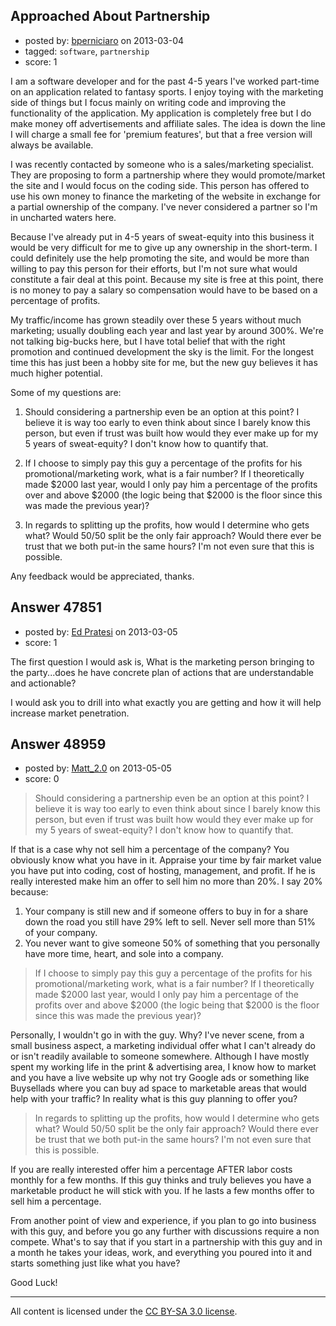 ## Approached About Partnership

- posted by: [bperniciaro](https://stackexchange.com/users/-1/25301-bperniciaro) on 2013-03-04
- tagged: `software`, `partnership`
- score: 1

I am a software developer and for the past 4-5 years I've worked part-time on an application related to fantasy sports. I enjoy toying with the marketing side of things but I focus mainly on writing code and improving the functionality of the application. My application is completely free but I do make money off advertisements and affiliate sales. The idea is down the line I will charge a small fee for 'premium features', but that a free version will always be available.

I was recently contacted by someone who is a sales/marketing specialist.  They are proposing to form a partnership where they would promote/market the site and I would focus on the coding side. This person has offered to use his own money to finance the marketing of the website in exchange for a partial ownership of the company. I've never considered a partner so I'm in uncharted waters here.  

Because I've already put in 4-5 years of sweat-equity into this business it would be very difficult for me to give up any ownership in the short-term. I could definitely use the help promoting the site, and would be more than willing to pay this person for their efforts, but I'm not sure what would constitute a fair deal at this point.  Because my site is free at this point, there is no money to pay a salary so compensation would have to be based on a percentage of profits.

My traffic/income has grown steadily over these 5 years without much marketing; usually doubling each year and  last year by around 300%. We're not talking big-bucks here, but I have total belief that with the right promotion and continued development the sky is the limit. For the longest time this has just been a hobby site for me, but the new guy believes it has much higher potential.

Some of my questions are:

1. Should considering a partnership even be an option at this point? I believe it is way too early to even think about since I barely know this person, but even if trust was built how would they ever make up for my 5 years of sweat-equity? I don't know how to quantify that.

2. If I choose to simply pay this guy a percentage of the profits for his promotional/marketing work, what is a fair number? If I theoretically made $2000 last year, would I only pay him a percentage of the profits over and above $2000 (the logic being that $2000 is the floor since this was made the previous year)?

3. In regards to splitting up the profits, how would I determine who gets what?  Would 50/50 split be the only fair approach? Would there ever be trust that we both put-in the same hours? I'm not even sure that this is possible.

Any feedback would be appreciated, thanks.


## Answer 47851

- posted by: [Ed Pratesi](https://stackexchange.com/users/-1/21482-ed-pratesi) on 2013-03-05
- score: 1

The first question I would ask is, What is the marketing person bringing to the party...does he have  concrete plan of actions that are understandable and actionable?

I would ask you to drill into what exactly you are getting and how it will help increase market penetration.




## Answer 48959

- posted by: [Matt_2.0](https://stackexchange.com/users/-1/22401-matt-2-0) on 2013-05-05
- score: 0

> Should considering a partnership even be an option at this point? I
> believe it is way too early to even think about since I barely know
> this person, but even if trust was built how would they ever make up
> for my 5 years of sweat-equity? I don't know how to quantify that.

If that is a case why not sell him a percentage of the company?  You obviously know what you have in it.  Appraise your time by fair market value you have put into coding, cost of hosting, management, and profit.  If he is really interested make him an offer to sell him no more than 20%.  I say 20% because:

 1. Your company is still new and if someone offers to buy in for a share down the road you still have 29% left to sell.  Never sell more than 51% of your company.
 2. You never want to give someone 50% of something that you personally have more time, heart, and sole into a company.  

> If I choose to simply pay this guy a percentage of the profits for his
> promotional/marketing work, what is a fair number? If I theoretically
> made $2000 last year, would I only pay him a percentage of the profits
> over and above $2000 (the logic being that $2000 is the floor since
> this was made the previous year)?

Personally, I wouldn't go in with the guy.  Why?  I've never scene, from a small business aspect, a marketing individual offer what I can't already do or isn't readily available to someone somewhere.  Although I have mostly spent my working life in the print & advertising area, I know how to market and you have a live website up why not try Google ads or something like Buysellads where you can buy ad space to marketable areas that would help with your traffic?  In reality what is this guy planning to offer you?

> In regards to splitting up the profits, how would I determine who gets
> what? Would 50/50 split be the only fair approach? Would there ever be
> trust that we both put-in the same hours? I'm not even sure that this
> is possible.

If you are really interested offer him a percentage AFTER labor costs monthly for a few months.  If this guy thinks and truly believes you have a marketable product he will stick with you.  If he lasts a few months offer to sell him a percentage.

From another point of view and experience, if you plan to go into business with this guy, and before you go any further with discussions require a non compete.  What's to say that if you start in a partnership with this guy and in a month he takes your ideas, work, and everything you poured into it and starts something just like what you have?

Good Luck!



---

All content is licensed under the [CC BY-SA 3.0 license](https://creativecommons.org/licenses/by-sa/3.0/).
